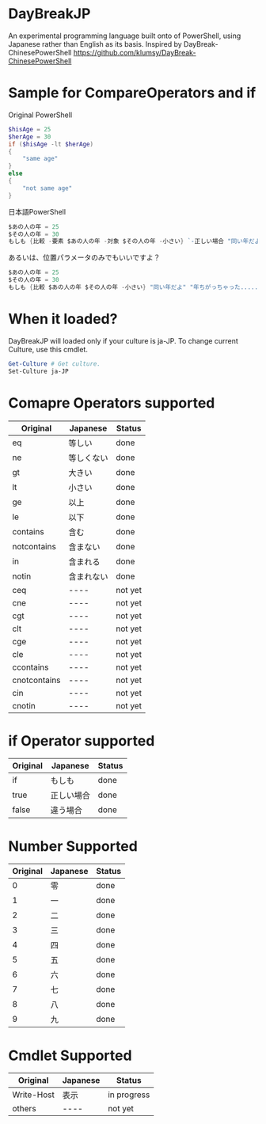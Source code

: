 DayBreakJP
==========

An experimental programming language built onto of PowerShell, using Japanese rather than English as its basis. Inspired by DayBreak-ChinesePowerShell https://github.com/klumsy/DayBreak-ChinesePowerShell

# Sample for CompareOperators and if

Original PowerShell

```PowerShell
$hisAge = 25
$herAge = 30
if ($hisAge -lt $herAge)
{
	"same age"
}
else
{
	"not same age"
}
```

日本語PowerShell
```PowerShell
$あの人の年 = 25
$その人の年 = 30
もしも {比較 -要素 $あの人の年 -対象 $その人の年 -小さい} `-正しい場合 "同い年だよ" -違う場合 "年ちがっちゃった....."
```

あるいは、位置パラメータのみでもいいですよ？

```PowerShell
$あの人の年 = 25
$その人の年 = 30
もしも {比較 $あの人の年 $その人の年 -小さい} "同い年だよ" "年ちがっちゃった....."
```

# When it loaded?

DayBreakJP will loaded only if your culture is ja-JP.
To change current Culture, use this cmdlet.

```PowerShell
Get-Culture # Get culture.
Set-Culture ja-JP
```


# Comapre Operators supported

|Original|Japanese|Status|
|----|----|----|
|eq          |等しい    |done|
|ne          |等しくない  |done|
|gt          |大きい    |done|
|lt          |小さい    |done|
|ge          |以上     |done|
|le          |以下     |done|
|contains    |含む     |done|
|notcontains |含まない  |done|
|in          |含まれる  |done|
|notin       |含まれない |done|
|ceq         |----    |not yet|
|cne         |----    |not yet|
|cgt         |----    |not yet|
|clt         |----    |not yet|
|cge         |----    |not yet|
|cle         |----    |not yet|
|ccontains   |----    |not yet|
|cnotcontains|----    |not yet|
|cin         |----    |not yet|
|cnotin      |----    |not yet|

# if Operator supported

|Original|Japanese|Status|
|----|----|----|
|if          |もしも     |done|
|true        |正しい場合 |done|
|false       |違う場合   |done|

# Number Supported

|Original|Japanese|Status|
|----|----|----|
|0|零|done|
|1|一|done|
|2|二|done|
|3|三|done|
|4|四|done|
|5|五|done|
|6|六|done|
|7|七|done|
|8|八|done|
|9|九|done|

# Cmdlet Supported

|Original|Japanese|Status|
|----|----|----|
|Write-Host|表示|in progress|
|others    |----|not yet|
